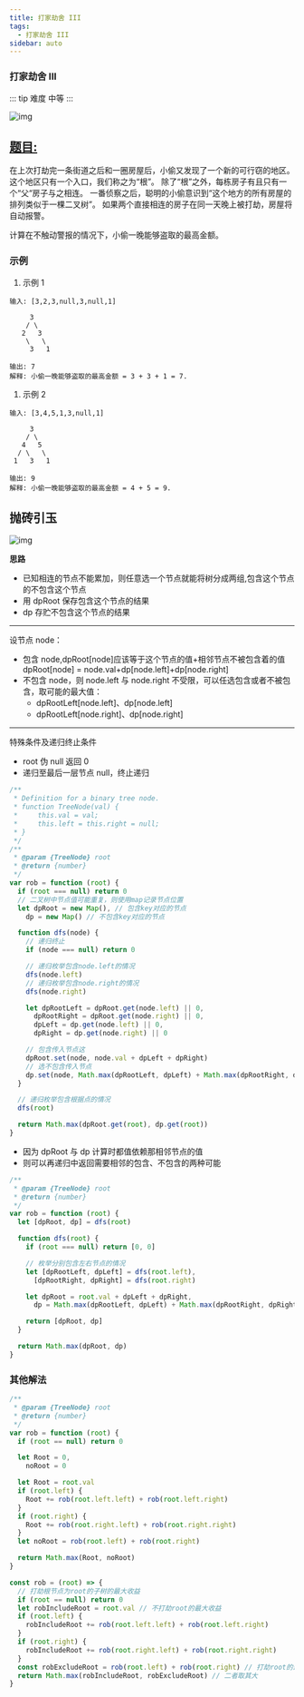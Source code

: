 ```yaml
---
title: 打家劫舍 III
tags:
  - 打家劫舍 III
sidebar: auto
---
```


### 打家劫舍 III

::: tip 难度
中等
:::

![img](http://qiniu.gaowenju.com/leecode/banner/20200805.jpg)

## [题目:](https://leetcode-cn.com/problems/house-robber-iii/)

在上次打劫完一条街道之后和一圈房屋后，小偷又发现了一个新的可行窃的地区。
这个地区只有一个入口，我们称之为“根”。 除了“根”之外，每栋房子有且只有一个“父“房子与之相连。
一番侦察之后，聪明的小偷意识到“这个地方的所有房屋的排列类似于一棵二叉树”。 如果两个直接相连的房子在同一天晚上被打劫，房屋将自动报警。

计算在不触动警报的情况下，小偷一晚能够盗取的最高金额。

### 示例

1. 示例 1

```
输入: [3,2,3,null,3,null,1]

     3
    / \
   2   3
    \   \
     3   1

输出: 7
解释: 小偷一晚能够盗取的最高金额 = 3 + 3 + 1 = 7.
```

1. 示例 2

```
输入: [3,4,5,1,3,null,1]

     3
    / \
   4   5
  / \   \
 1   3   1

输出: 9
解释: 小偷一晚能够盗取的最高金额 = 4 + 5 = 9.
```

## 抛砖引玉

![img](http://qiniu.gaowenju.com/leecode/20200805.png)

**思路**

- 已知相连的节点不能累加，则任意选一个节点就能将树分成两组,包含这个节点的不包含这个节点
- 用 dpRoot 保存包含这个节点的结果
- dp 存贮不包含这个节点的结果

---

设节点 node：

- 包含 node,dpRoot[node]应该等于这个节点的值+相邻节点不被包含着的值
  dpRoot[node] = node.val+dp[node.left]+dp[node.right]
- 不包含 node，则 node.left 与 node.right 不受限，可以任选包含或者不被包含，取可能的最大值：
  - dpRootLeft[node.left]、dp[node.left]
  - dpRootLeft[node.right]、dp[node.right]

---

特殊条件及递归终止条件

- root 伪 null 返回 0
- 递归至最后一层节点 null，终止递归

```javascript
/**
 * Definition for a binary tree node.
 * function TreeNode(val) {
 *     this.val = val;
 *     this.left = this.right = null;
 * }
 */
/**
 * @param {TreeNode} root
 * @return {number}
 */
var rob = function (root) {
  if (root === null) return 0
  // 二叉树中节点值可能重复，则使用map记录节点位置
  let dpRoot = new Map(), // 包含key对应的节点
    dp = new Map() // 不包含key对应的节点

  function dfs(node) {
    // 递归终止
    if (node === null) return 0

    // 递归枚举包含node.left的情况
    dfs(node.left)
    // 递归枚举包含node.right的情况
    dfs(node.right)

    let dpRootLeft = dpRoot.get(node.left) || 0,
      dpRootRight = dpRoot.get(node.right) || 0,
      dpLeft = dp.get(node.left) || 0,
      dpRight = dp.get(node.right) || 0

    // 包含传入节点这
    dpRoot.set(node, node.val + dpLeft + dpRight)
    // 选不包含传入节点
    dp.set(node, Math.max(dpRootLeft, dpLeft) + Math.max(dpRootRight, dpRight))
  }

  // 递归枚举包含根据点的情况
  dfs(root)

  return Math.max(dpRoot.get(root), dp.get(root))
}
```

- 因为 dpRoot 与 dp 计算时都值依赖那相邻节点的值
- 则可以再递归中返回需要相邻的包含、不包含的两种可能

```javascript
/**
 * @param {TreeNode} root
 * @return {number}
 */
var rob = function (root) {
  let [dpRoot, dp] = dfs(root)

  function dfs(root) {
    if (root === null) return [0, 0]

    // 枚举分别包含左右节点的情况
    let [dpRootLeft, dpLeft] = dfs(root.left),
      [dpRootRight, dpRight] = dfs(root.right)

    let dpRoot = root.val + dpLeft + dpRight,
      dp = Math.max(dpRootLeft, dpLeft) + Math.max(dpRootRight, dpRight)

    return [dpRoot, dp]
  }

  return Math.max(dpRoot, dp)
}
```

### 其他解法

```javascript
/**
 * @param {TreeNode} root
 * @return {number}
 */
var rob = function (root) {
  if (root == null) return 0

  let Root = 0,
    noRoot = 0

  let Root = root.val
  if (root.left) {
    Root += rob(root.left.left) + rob(root.left.right)
  }
  if (root.right) {
    Root += rob(root.right.left) + rob(root.right.right)
  }
  let noRoot = rob(root.left) + rob(root.right)

  return Math.max(Root, noRoot)
}
```

```javascript
const rob = (root) => {
  // 打劫根节点为root的子树的最大收益
  if (root == null) return 0
  let robIncludeRoot = root.val // 不打劫root的最大收益
  if (root.left) {
    robIncludeRoot += rob(root.left.left) + rob(root.left.right)
  }
  if (root.right) {
    robIncludeRoot += rob(root.right.left) + rob(root.right.right)
  }
  const robExcludeRoot = rob(root.left) + rob(root.right) // 打劫root的最大收益
  return Math.max(robIncludeRoot, robExcludeRoot) // 二者取其大
}
```
